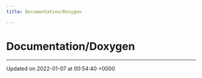 ```yaml
---
title: Documentation/Doxygen

---
```


# Documentation/Doxygen








-------------------------------

Updated on 2022-01-07 at 00:54:40 +0000
